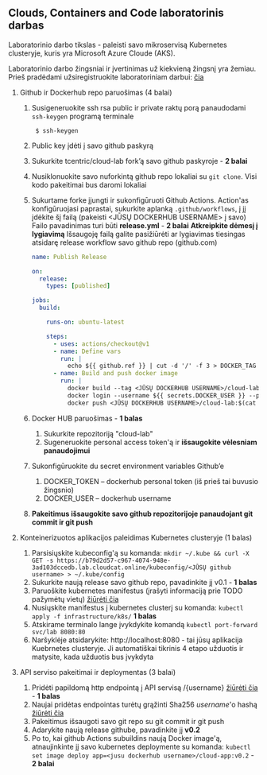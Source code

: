 ## Clouds, Containers and Code laboratorinis darbas
Laboratorinio darbo tikslas - paleisti savo mikroservisą Kubernetes clusteryje, kuris yra Microsoft Azure Cloude (AKS).

Laboratorinio darbo žingsniai ir įvertinimas už kiekvieną žingsnį yra žemiau.
Prieš pradėdami užsiregistruokite laboratoriniam darbui: [čia](https://b79d2d57-c967-4074-948e-3ad103dccedb.lab.cloudcat.online/)


1. Github ir Dockerhub repo paruošimas (4 balai)
    1. Susigeneruokite ssh rsa public ir private raktų porą panaudodami `ssh-keygen` programą terminale
       ```
        $ ssh-keygen
       ```
    2. Public key įdėti į savo github paskyrą
    3. Sukurkite tcentric/cloud-lab fork’ą savo github paskyroje - **2 balai**
    4. Nusiklonuokite savo nuforkintą github repo lokaliai su `git clone`. Visi kodo pakeitimai bus daromi lokaliai
    5. Sukurtame forke įjungti ir sukonfigūruoti Github Actions. Action'as konfigūruojasi paprastai,
       sukurkite aplanką `.github/workflows`, į jį įdėkite šį failą (pakeisti <JŪSŲ DOCKERHUB USERNAME> į savo) 
       Failo pavadinimas turi būti **release.yml** - **2 balai**
       **Atkreipkite dėmesį į lygiavimą** Išsaugoję failą galite pasižiūrėti ar lygiavimas tiesingas atsidarę release workflow savo github repo (github.com)
       
       ```yaml
       name: Publish Release
       
       on:
         release:
           types: [published]
       
       jobs:
         build:
       
           runs-on: ubuntu-latest
       
           steps:
             - uses: actions/checkout@v1
             - name: Define vars
               run: |
                 echo ${{ github.ref }} | cut -d '/' -f 3 > DOCKER_TAG
             - name: Build and push docker image
               run: |
                 docker build --tag <JŪSŲ DOCKERHUB USERNAME>/cloud-lab:$(cat DOCKER_TAG) .
                 docker login --username ${{ secrets.DOCKER_USER }} --password ${{ secrets.DOCKER_TOKEN }}
                 docker push <JŪSŲ DOCKERHUB USERNAME>/cloud-lab:$(cat DOCKER_TAG)
        ```

    6.  Docker HUB paruošimas - **1 balas**
        1. Sukurkite repozitoriją "cloud-lab" 
        2. Sugeneruokite personal access token'ą ir **išsaugokite vėlesniam panaudojimui**
               
    7. Sukonfigūruokite du secret environment variables Github’e 
        1. DOCKER_TOKEN – dockerhub personal token (iš prieš tai buvusio žingsnio)
        2. DOCKER_USER –  dockerhub username 
        
    8. **Pakeitimus išsaugokite savo github repozitorijoje panaudojant git commit ir git push**
             
2.  Konteinerizuotos aplikacijos paleidimas Kubernetes clusteryje (1 balas)
      1. Parsisiųskite kubeconfig'ą su komanda: `mkdir ~/.kube && curl -X GET -s https://b79d2d57-c967-4074-948e-3ad103dccedb.lab.cloudcat.online/kubeconfig/<JŪSŲ github username> > ~/.kube/config`
      2. Sukurkite naują release savo github repo, pavadinkite jį v0.1 - **1 balas**
      3. Paruoškite kubernetes manifestus (įrašyti informaciją prie TODO pažymėtų vietų) [žiūrėti čia](./infrastructure/k8s)
      4. Nusiųskite manifestus į kubernetes clusterį su komanda: `kubectl apply -f infrastructure/k8s/` **1 balas**
      5. Atskirame terminalo lange įvykdykite komandą `kubectl port-forward svc/lab 8080:80`
      6. Naršyklėje atsidarykite: http://localhost:8080 - tai jūsų aplikacija Kuebrnetes clusteryje. Ji automatiškai tikrinis 4 etapo užduotis ir matysite, kada užduotis bus įvykdyta
   
4.  API serviso pakeitimai ir deploymentas (3 balai)
      1.  Pridėti papildomą http endpointą į API servisą /{username} [žiūrėti čia](./cmd/api.go) - **1 balas**
      2.  Naujai pridėtas endpointas turėtų grąžinti Sha256 _username_'o  hashą [žiūrėti čia](./internal/controller/controller.go)
      3.  Pakeitimus išsaugoti savo git repo su git commit ir git push
      4.  Adarykite naują release githube, pavadinkite jį **v0.2**
      5.  Po to, kai github Actions subuildins naują Docker image'ą, atnaujinkinte jį savo kubernetes deploymente su komanda:
         `kubectl set image deploy app=<jusu dockerhub username>/cloud-app:v0.2` - **2 balai**


 
        
    
   


